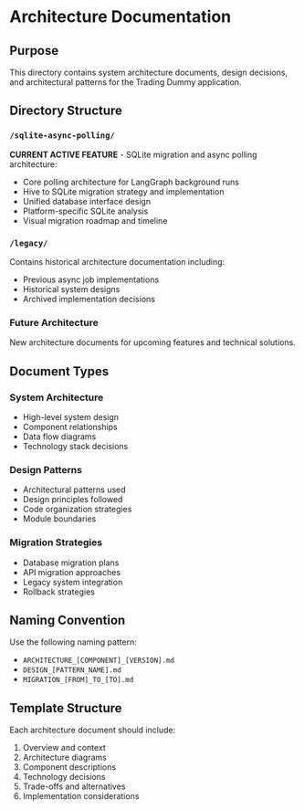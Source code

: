 # Architecture Documentation

## Purpose

This directory contains system architecture documents, design decisions, and architectural patterns for the Trading Dummy application.

## Directory Structure

### `/sqlite-async-polling/`
**CURRENT ACTIVE FEATURE** - SQLite migration and async polling architecture:
- Core polling architecture for LangGraph background runs
- Hive to SQLite migration strategy and implementation
- Unified database interface design
- Platform-specific SQLite analysis
- Visual migration roadmap and timeline

### `/legacy/`
Contains historical architecture documentation including:
- Previous async job implementations
- Historical system designs  
- Archived implementation decisions

### Future Architecture
New architecture documents for upcoming features and technical solutions.

## Document Types

### System Architecture
- High-level system design
- Component relationships
- Data flow diagrams
- Technology stack decisions

### Design Patterns
- Architectural patterns used
- Design principles followed
- Code organization strategies
- Module boundaries

### Migration Strategies
- Database migration plans
- API migration approaches
- Legacy system integration
- Rollback strategies

## Naming Convention

Use the following naming pattern:
- `ARCHITECTURE_[COMPONENT]_[VERSION].md`
- `DESIGN_[PATTERN_NAME].md`
- `MIGRATION_[FROM]_TO_[TO].md`

## Template Structure

Each architecture document should include:
1. Overview and context
2. Architecture diagrams
3. Component descriptions
4. Technology decisions
5. Trade-offs and alternatives
6. Implementation considerations
